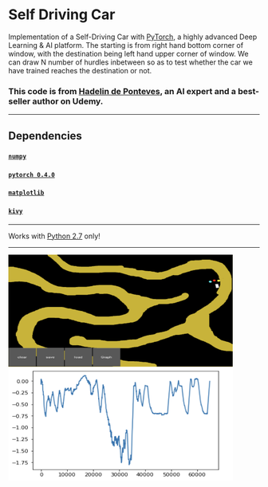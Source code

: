 # Self Driving Car
Implementation of a Self-Driving Car with [PyTorch](https://pytorch.org/docs/master/), a highly advanced Deep Learning & AI platform. The starting is from right hand bottom corner of window, with the destination being left hand upper corner of window. We can draw N number of hurdles inbetween so as to test whether the car we have trained reaches the destination or not.
### This code is from [Hadelin de Ponteves](https://www.linkedin.com/in/hadelin-de-ponteves-1425ba5b/), an AI expert and a best-seller author on Udemy.

<hr>

## Dependencies
#### [```numpy```](https://pypi.org/project/numpy/)
#### [```pytorch 0.4.0```](https://pypi.org/project/pytorch/)
#### [```matplotlib```](https://pypi.org/project/matplotlib/)
#### [```kivy```](https://pypi.org/project/Kivy/)

<hr>

Works with [Python 2.7](https://www.python.org/download/releases/2.7/) only! 

<hr>

<span>
  <img src="https://github.com/amogh2004/Self-Driving-Car/blob/master/images/Screenshot%202020-07-29%20at%2012.03.45%20PM.png" alt="Route1" width="450" height=225">
</span>                                                                                                                      
<span>
  <img src="https://github.com/amogh2004/Self-Driving-Car/blob/master/images/Screenshot%202020-07-29%20at%2012.03.58%20PM.png" alt="Graph1" width="450" height="225">
</span>
